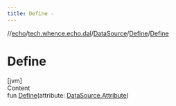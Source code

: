 ```yaml
---
title: Define -
---
```

//[echo](../../../index.md)/[tech.whence.echo.dal](../../index.md)/[DataSource](../index.md)/[Define](index.md)/[Define](-define.md)



# Define  
[jvm]  
Content  
fun [Define](-define.md)(attribute: [DataSource.Attribute](../-attribute/index.md))  



